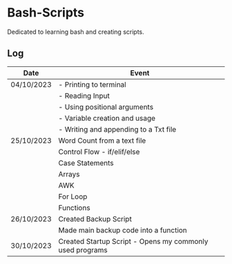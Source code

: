 # Bash-Scripts
Dedicated to learning bash  and creating scripts.



## Log
|Date| Event| 
|--- | --- |
|04/10/2023 | - Printing to terminal | 
| |- Reading Input  | 
|| - Using positional arguments| 
||- Variable  creation and usage  | 
||- Writing and appending to a Txt file | 
|25/10/2023| Word Count from a text file | 
|| Control Flow - if/elif/else |
|| Case Statements |
|| Arrays|
|| AWK |
||For Loop| 
|| Functions | 
|26/10/2023| Created Backup Script|
|| Made main backup code into a function| 
|30/10/2023| Created Startup Script - Opens my commonly used programs| 

